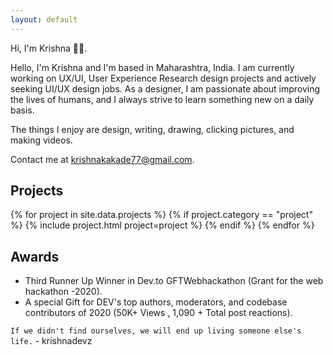 ```yaml
---
layout: default
---
```

Hi, I'm Krishna 👋🏻.

Hello, I'm Krishna and I'm based in Maharashtra, India. I am currently working on UX/UI, User Experience Research design projects and actively seeking UI/UX design jobs. As a designer, I am passionate about improving the lives of humans, and I always strive to learn something new on a daily basis.

The things I enjoy are design, writing, drawing, clicking pictures, and making videos.


<!--* My design work can be found on  [Behance](https://www.behance.net/krishnakakade) & on  [Figma Community](https://www.figma.com/@krishnadevz).
*  I am Available for fulltime **UI/UX Design** related opportunities. 
-->

Contact me at <krishnakakade77@gmail.com>.

## Projects

{% for project in site.data.projects %}
{% if project.category == "project" %}
{% include project.html project=project %}
{% endif %}
{% endfor %}


## Awards

* Third Runner Up Winner in Dev.to GFTWebhackathon (Grant for the web hackathon -2020). 
* A special Gift for DEV's top authors, moderators, and codebase contributors of 2020 (50K+ Views , 1,090 + Total post reactions).


`If we didn't find ourselves, we will end up living someone else's life.` - krishnadevz


